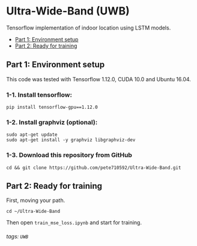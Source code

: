 # Ultra-Wide-Band (UWB)
Tensorflow implementation of indoor location using LSTM models.  
 - [Part 1: Environment setup](https://github.com/pete710592/Ultra-Wide-Band#part-1-environment-setup)  
 - [Part 2: Ready for training](https://github.com/pete710592/Ultra-Wide-Band#part-2-ready-for-training)  

## Part 1: Environment setup  
This code was tested with Tensorflow 1.12.0, CUDA 10.0 and Ubuntu 16.04.  
### 1-1. Install tensorflow:  
```shell
pip install tensorflow-gpu==1.12.0
```  

### 1-2. Install graphviz (optional):  
```shell
sudo apt-get update
sudo apt-get install -y graphviz libgraphviz-dev
```  

### 1-3. Download this repository from GitHub  
```shell
cd && git clone https://github.com/pete710592/Ultra-Wide-Band.git
```  

## Part 2: Ready for training  
First, moving your path.  
```shell
cd ~/Ultra-Wide-Band
```  
Then open ```train_mse_loss.ipynb``` and start for training.

###### tags: `UWB`
